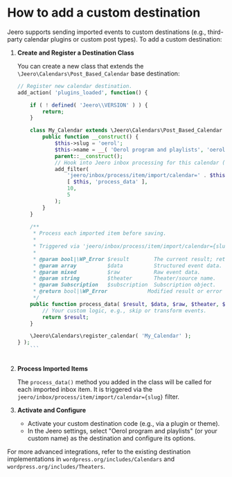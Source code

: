  # How to add a custom destination

Jeero supports sending imported events to custom destinations (e.g., third-party calendar plugins or custom post types). To add a custom destination:

1. **Create and Register a Destination Class**

   You can create a new class that extends the `\Jeero\Calendars\Post_Based_Calendar` base destination:

   ```php
   // Register new calendar destination.
   add_action( 'plugins_loaded', function() {

       if ( ! defined( 'Jeero\\VERSION' ) ) {
           return;
       }

       class My_Calendar extends \Jeero\Calendars\Post_Based_Calendar {
           public function __construct() {
               $this->slug = 'oerol';
               $this->name = __( 'Oerol program and playlists', 'oerol-jeero' );
               parent::__construct();
               // Hook into Jeero inbox processing for this calendar (action 'import').
               add_filter(
                   'jeero/inbox/process/item/import/calendar=' . $this->slug,
                   [ $this, 'process_data' ],
                   10,
                   5
               );
           }
       }
      
       /**
        * Process each imported item before saving.
        *
        * Triggered via 'jeero/inbox/process/item/import/calendar={slug}'.
        *
        * @param bool|\WP_Error $result        The current result; return WP_Error to cancel.
        * @param array          $data          Structured event data.
        * @param mixed          $raw           Raw event data.
        * @param string         $theater       Theater/source name.
        * @param Subscription   $subscription  Subscription object.
        * @return bool|\WP_Error             Modified result or error to halt.
        */
       public function process_data( $result, $data, $raw, $theater, $subscription ) {
           // Your custom logic, e.g., skip or transform events.
           return $result;
       }

       \Jeero\Calendars\register_calendar( 'My_Calendar' );
   } );
       ```
      
2. **Process Imported Items**

   The `process_data()` method you added in the class will be called for each imported inbox item. It is triggered via the `jeero/inbox/process/item/import/calendar={slug}` filter.

3. **Activate and Configure**

   - Activate your custom destination code (e.g., via a plugin or theme).
   - In the Jeero settings, select "Oerol program and playlists" (or your custom name) as the destination and configure its options.

For more advanced integrations, refer to the existing destination implementations in `wordpress.org/includes/Calendars` and `wordpress.org/includes/Theaters`.